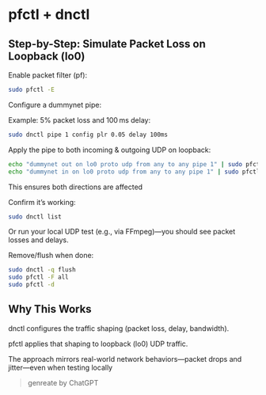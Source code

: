 # pfctl + dnctl

## Step-by-Step: Simulate Packet Loss on Loopback (lo0)
Enable packet filter (pf):

```bash
sudo pfctl -E
```
Configure a dummynet pipe:

Example: 5% packet loss and 100 ms delay:

```bash
sudo dnctl pipe 1 config plr 0.05 delay 100ms
```
Apply the pipe to both incoming & outgoing UDP on loopback:

```bash
echo "dummynet out on lo0 proto udp from any to any pipe 1" | sudo pfctl -f -
echo "dummynet in on lo0 proto udp from any to any pipe 1" | sudo pfctl -f -
```
This ensures both directions are affected 

Confirm it’s working:

```bash
sudo dnctl list
```
Or run your local UDP test (e.g., via FFmpeg)—you should see packet losses and delays.

Remove/flush when done:

```bash
sudo dnctl -q flush
sudo pfctl -F all
sudo pfctl -d
```

## Why This Works
dnctl configures the traffic shaping (packet loss, delay, bandwidth).

pfctl applies that shaping to loopback (lo0) UDP traffic.

The approach mirrors real-world network behaviors—packet drops and jitter—even when testing locally

> genreate by ChatGPT